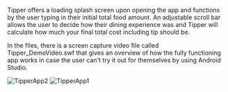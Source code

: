 Tipper offers a loading splash screen upon opening the app and functions by the user typing in their
initial total food amount. An adjustable scroll bar allows the user to decide how their dining experience
was and Tipper will calculate how much your final total cost including tip should be.

In the files, there is a screen capture video file called Tipper_DemoVideo.swf that gives an overview
of how the fully functioning app works in case the user can't try it out for themselves by using Android
Studio.

![TipperApp2](https://user-images.githubusercontent.com/43049757/86588931-44c1da80-bf52-11ea-9a04-fa4bdfa71f08.PNG)
![TipperApp1](https://user-images.githubusercontent.com/43049757/86588932-455a7100-bf52-11ea-8054-e50888710bab.PNG)
